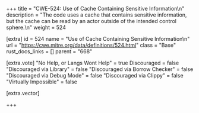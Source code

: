+++
title = "CWE-524: Use of Cache Containing Sensitive Information\n"
description = "The code uses a cache that contains sensitive information, but the cache can be read by an actor outside of the intended control sphere.\n"
weight = 524

[extra]
id = 524
name = "Use of Cache Containing Sensitive Information\n"
url = "https://cwe.mitre.org/data/definitions/524.html"
class = "Base"
rust_docs_links = []
parent = "668"

[extra.vote]
"No Help, or Langs Wont Help" = true
Discouraged = false
"Discouraged via Library" = false
"Discouraged via Borrow Checker" = false
"Discouraged via Debug Mode" = false
"Discouraged via Clippy" = false
"Virtually Impossible" = false

[extra.vector]

+++